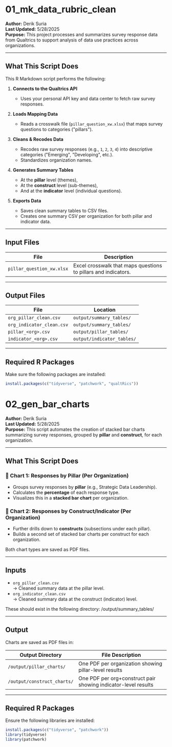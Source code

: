 # 01_mk_data_rubric_clean

**Author:** Derik Suria  
**Last Updated:** 5/28/2025  
**Purpose:** This project processes and summarizes survey response data from Qualtrics to support analysis of data use practices across organizations.

---

## What This Script Does

This R Markdown script performs the following:

1. **Connects to the Qualtrics API**  
   - Uses your personal API key and data center to fetch raw survey responses.

2. **Loads Mapping Data**  
   - Reads a crosswalk file (`pillar_question_xw.xlsx`) that maps survey questions to categories ("pillars").

3. **Cleans & Recodes Data**  
   - Recodes raw survey responses (e.g., `1`, `2`, `3`, `4`) into descriptive categories ("Emerging", "Developing", etc.).
   - Standardizes organization names.

4. **Generates Summary Tables**  
   - At the **pillar** level (themes),
   - At the **construct** level (sub-themes),
   - And at the **indicator** level (individual questions).

5. **Exports Data**  
   - Saves clean summary tables to CSV files.
   - Creates one summary CSV per organization for both pillar and indicator data.

---

## Input Files

| File | Description |
|------|-------------|
| `pillar_question_xw.xlsx` | Excel crosswalk that maps questions to pillars and indicators. |

---

## Output Files

| File | Location |
|------|----------|
| `org_pillar_clean.csv` | `output/summary_tables/` |
| `org_indicator_clean.csv` | `output/summary_tables/` |
| `pillar_<org>.csv` | `output/pillar_tables/` |
| `indicator_<org>.csv` | `output/indicator_tables/` |

---

## Required R Packages

Make sure the following packages are installed:

```r
install.packages(c("tidyverse", "patchwork", "qualtRics"))
```

# 02_gen_bar_charts

**Author:** Derik Suria  
**Last Updated:** 5/28/2025  
**Purpose:** This script automates the creation of stacked bar charts summarizing survey responses, grouped by **pillar** and **construct**, for each organization.

---

## What This Script Does

### 🔹 Chart 1: Responses by Pillar (Per Organization)
- Groups survey responses by **pillar** (e.g., Strategic Data Leadership).
- Calculates the **percentage** of each response type.
- Visualizes this in a **stacked bar chart** per organization.

### 🔹 Chart 2: Responses by Construct/Indicator (Per Organization)
- Further drills down to **constructs** (subsections under each pillar).
- Builds a second set of stacked bar charts per construct for each organization.

Both chart types are saved as PDF files.

---

## Inputs

- `org_pillar_clean.csv`  
  → Cleaned summary data at the pillar level.
- `org_indicator_clean.csv`  
  → Cleaned summary data at the construct (indicator) level.

These should exist in the following directory: /output/summary_tables/

---

## Output

Charts are saved as PDF files in:

| Output Directory | File Description |
|------------------|------------------|
| `/output/pillar_charts/`     | One PDF per organization showing pillar-level results |
| `/output/construct_charts/`  | One PDF per org+construct pair showing indicator-level results |

---

## Required R Packages

Ensure the following libraries are installed:

```r
install.packages(c("tidyverse", "patchwork"))
library(tidyverse)
library(patchwork)

